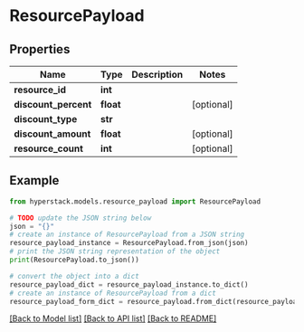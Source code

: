 # ResourcePayload


## Properties

Name | Type | Description | Notes
------------ | ------------- | ------------- | -------------
**resource_id** | **int** |  | 
**discount_percent** | **float** |  | [optional] 
**discount_type** | **str** |  | 
**discount_amount** | **float** |  | [optional] 
**resource_count** | **int** |  | [optional] 

## Example

```python
from hyperstack.models.resource_payload import ResourcePayload

# TODO update the JSON string below
json = "{}"
# create an instance of ResourcePayload from a JSON string
resource_payload_instance = ResourcePayload.from_json(json)
# print the JSON string representation of the object
print(ResourcePayload.to_json())

# convert the object into a dict
resource_payload_dict = resource_payload_instance.to_dict()
# create an instance of ResourcePayload from a dict
resource_payload_form_dict = resource_payload.from_dict(resource_payload_dict)
```
[[Back to Model list]](../README.md#documentation-for-models) [[Back to API list]](../README.md#documentation-for-api-endpoints) [[Back to README]](../README.md)


